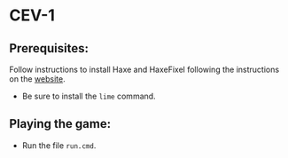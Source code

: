 # CEV-1

## Prerequisites:
Follow instructions to install Haxe and HaxeFixel following the instructions on the [website](https://haxeflixel.com/documentation/getting-started/).
* Be sure to install the `lime` command.

## Playing the game:
* Run the file `run.cmd`.
